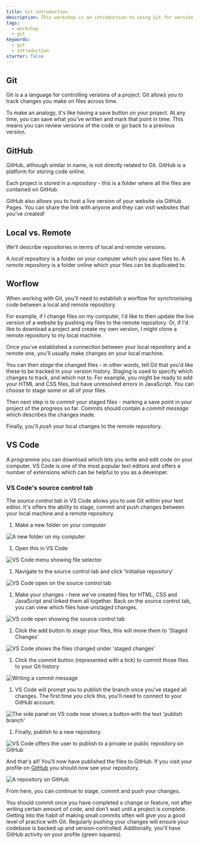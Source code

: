 ```yaml
---
title: Git introduction
description: This workshop is an introduction to using Git for version control; GitHub for hosting a codebase and deploying a website; and VS Code for writing and editing code, as well as version control.
tags:
  - workshop
  - git
keywords:
  - git
  - introduction
starter: false
---
```


## Git

Git is a a language for controlling versions of a project. Git allows you to track changes you make on files across time.

To make an analogy, it's like having a save button on your project. At any time, you can save what you've written and mark that point in time. This means you can review versions of the code or go back to a previous version.

## GitHub

GitHub, although similar in name, is not directly related to Git. GitHub is a platform for storing code online.

Each project is stored in a _repository_ - this is a folder where all the files are contained on GitHub.

GitHub also allows you to host a live version of your website via GitHub Pages. You can share the link with anyone and they can visit websites that you've created!

## Local vs. Remote

We'll describe repositories in terms of local and remote versions.

A _local_ repository is a folder on your computer which you save files to. A _remote_ repository is a folder online which your files can be duplicated to.

## Worflow

When working with Git, you'll need to establish a worflow for synchronising code between a local and remote repository.

For example, if I change files on my computer, I'd like to then update the live version of a website by pushing my files to the remote repository. Or, if I'd like to download a project and create my own version, I might clone a remote repository to my local machine.

Once you've established a connection between your local repository and a remote one, you'll usually make changes on your local machine.

You can then _stage_ the changed files - in other words, tell Git that you'd like these to be tracked in your version history. Staging is used to specify which changes to track, and which not to. For example, you might be ready to add your HTML and CSS files, but have unresolved errors in JavaScript. You can choose to stage some or all of your files.

Then next step is to _commit_ your staged files - marking a save point in your project of the progress so far. Commits should contain a _commit message_ which describes the changes made.

Finally, you'll _push_ your local changes to the remote repository.

## VS Code

A programme you can download which lets you write and edit code on your computer. VS Code is one of the most popular text editors and offers a number of extensions which can be helpful to you as a developer.

### VS Code's source control tab

The _source control tab_ in VS Code allows you to use Git within your text editor. It's offers the ability to stage, commit and push changes between your local machine and a remote repository.

1. Make a new folder on your computer

![A new folder on my computer](./images/git-1.jpg)

1. Open this in VS Code

![VS Code menu showing file selector](./images/git-2.jpg)

1. Navigate to the source control tab and click 'Initialise repository'

![VS Code open on the source control tab](./images/git-3.jpg)

1. Make your changes - here we've created files for HTML, CSS and JavaScript and linked them all together. Back on the source control tab, you can view which files have unstaged changes.

![VS code open showing the source control tab](./images/git-4.jpg)

1. Click the add button to stage your files, this will move them to 'Staged Changes'

![VS Code shows the files changed under 'staged changes'](./images/git-5.jpg)

1. Click the commit button (represented with a tick) to commit those files to your Git history

![Writing a commit message](./images/git-6.jpg)

1. VS Code will prompt you to publish the branch once you've staged all changes. The first time you click this, you'll need to connect to your GitHub account.

![The side panel on VS code now shows a button with the text 'publish branch'](./images/git-7.jpg)

1. Finally, publish to a new repository

![VS Code offers the user to publish to a private or public repository on GitHub](./images/git-8.jpg)

And that's all! You'll now have published the files to GitHub. If you visit your profile on [GitHub](https://www.github.com) you should now see your repository.

![A repository on GitHub](./images/git-9.jpg)

From here, you can continue to stage, commit and push your changes.

You should commit once you have completed a change or feature, not after writing certain amount of code, and don't wait until a project is complete. Getting into the habit of making small commits often will give you a good level of practice with Git. Regularly pushing your changes will ensure your codebase is backed up and version-controlled. Additonally, you'll have GitHub activity on your profile (green squares).
